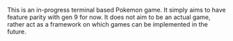 This is an in-progress terminal based Pokemon game. It simply aims to have feature parity with
gen 9 for now. It does not aim to be an actual game, rather act as a framework on which games
can be implemented in the future.
